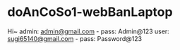 # doAnCoSo1-webBanLaptop
Hi~
admin: admin@gmail.com - pass: Admin@123
user: sugi65140@gmail.com - pass: Password@123
